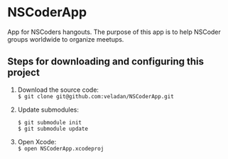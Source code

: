 NSCoderApp
==========

App for NSCoders hangouts. The purpose of this app is to help NSCoder groups worldwide to organize meetups.

## Steps for downloading and configuring this project

1. Download the source code:    
 	``$ git clone git@github.com:veladan/NSCoderApp.git``
2. Update submodules:    
	```
	$ git submodule init      
	$ git submodule update    
	```

3. Open Xcode:   
	``$ open NSCoderApp.xcodeproj``

